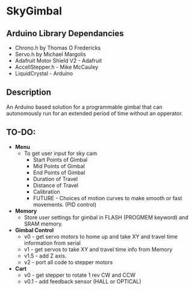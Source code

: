 # SkyGimbal

## Arduino Library Dependancies

- Chrono.h by Thomas O Fredericks
- Servo.h by Michael Margolis
- Adafruit Motor Shield V2 - Adafruit
- AccellStepper.h - Mike McCauley
- LiquidCrystal - Arduino

## Description

An Arduino based solution for a programmable gimbal that can autonomously run for an extended period of time without an opperator.

## TO-DO:
- **Menu**
  - To get user input for sky cam
    - Start Points of Gimbal
    - Mid Points of Gimbal
    - End Points of Gimbal
    - Duration of Travel
    - Distance of Travel
    - Calibration
    - FUTURE - Choices of motion curves to make smooth or fast movements. (PID control)
- **Memory**
  - Store user settings for gimbal in FLASH (PROGMEM keyword) and SRAM memory.
- **Gimbal Control**
  - v0 - get servo motors to home up and take XY and travel time information from serial
  - v1 - get servos to take XY and travel time info from Memory
  - v1.5 - add Z axis.
  - v2 - port all code to stepper motors
- **Cart**
  - v0 - get stepper to rotate 1 rev CW and CCW
  - v0.1 - add feedback sensor (HALL or OPTICAL)

